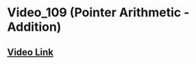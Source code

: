 # Video_109 (Pointer Arithmetic - Addition)

## [Video Link](https://youtu.be/FmptkK2XZ0w?si=XZrmPgmQOu0Uq6Rg)
